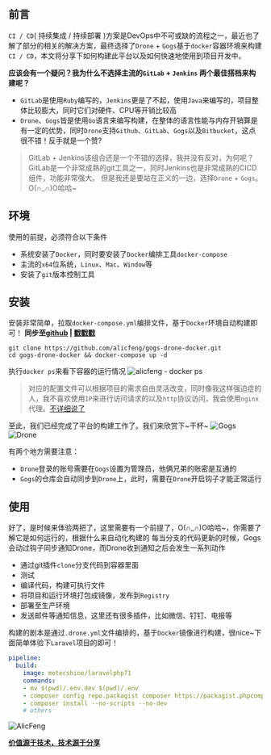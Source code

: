 ## 前言
`CI / CD`( 持续集成 / 持续部署  )方案是DevOps中不可或缺的流程之一，最近也了解了部分的相关的解决方案，最终选择了`Drone` + `Gogs`基于`docker`容器环境来构建`CI / CD`，本文将分享下如何构建此平台以及如何快速地使用到项目开发中。

**应该会有一个疑问？我为什么不选择主流的`GitLab` + `Jenkins` 两个最佳搭档来构建呢？**
- `GitLab`是使用`Ruby`编写的，`Jenkins`更是了不起，使用`Java`来编写的，项目整体比较膨大，同时它们对硬件、CPU等开销比较高
- `Drone`、`Gogs`皆是使用`Go`语言来编写构建，在整体的语言性能与内存开销算是有一定的优势，同时`Drone`支持`Github`、`GitLab`、`Gogs`以及`Bitbucket`，这点很不错！反手就是一个赞?
> GitLab + Jenkins该组合还是一个不错的选择，我并没有反对，为何呢？GitLab是一个非常成熟的git工具之一，同时Jenkins也是非常成熟的CICD组件，功能非常强大。
> 但是我还是要站在正义的一边，选择`Drone` + `Gogs`。O(∩_∩)O哈哈~

## 环境
使用的前提，必须符合以下条件
- 系统安装了`Docker`，同时要安装了`Docker`编排工具`docker-compose`
- 主流的`x64`位系统，`Linux`、`Mac`、`Window`等
- 安装了`git`版本控制工具

## 安装
安装非常简单，拉取`docker-compose.yml`编排文件，基于`Docker`环境自动构建即可！
**同步至[github](https://github.com/alicfeng/gogs-drone-docker) | [戳戳戳](https://github.com/alicfeng/gogs-drone-docker)**
```shell
git clone https://github.com/alicfeng/gogs-drone-docker.git
cd gogs-drone-docker && docker-compose up -d
```
执行`docker ps`来看下容器的运行情况
![alicfeng - docker ps](https://iocaffcdn.phphub.org/uploads/images/201812/23/29791/dpbpV6AFUM.png!large)
> 对应的配置文件可以根据项目的需求自由灵活改变，同时像我这样强迫症的人，我不喜欢使用`IP`来进行访问请求的以及`http`协议访问，我会使用`nginx`代理。[不详细说了](https://www.jianshu.com/p/5d36ccb5af88)

至此，我们已经完成了平台的构建工作了。我们来欣赏下~干杯~
![Gogs](https://iocaffcdn.phphub.org/uploads/images/201812/23/29791/5shaxU7QMn.png!large)
![Drone](https://iocaffcdn.phphub.org/uploads/images/201812/23/29791/XufyITQfkI.png!large)

有两个地方需要注意：
- `Drone`登录的账号需要在`Gogs`设置为管理员，他俩兄弟的账密是互通的
- `Gogs`的仓库会自动同步到`Drone`上，此时，需要在`Drone`开启钩子才能正常运行

## 使用
好了，是时候来体验两把了，这里需要有一个前提了，O(∩_∩)O哈哈~，你需要了解它是如何运行的，根据什么来自动化构建的
每当分支的代码更新的时候，Gogs会动过钩子同步通知Drone，而Drone收到通知之后会发生一系列动作
 - 通过git插件`clone`分支代码到容器里面
 - 测试
 - 编译代码，构建可执行文件
 - 将项目和运行环境打包成镜像，发布到`Registry`
 - 部署至生产环境
 - 发送邮件等通知信息，这里还有很多插件，比如微信、钉钉、电报等

构建的剧本是通过`.drone.yml`文件编排的，基于`Docker`镜像进行构建，很nice~下面简单体验下`Laravel`项目的即可！
```yml
pipeline:
  build:
    image: motecshine/laravelphp71
    commands:
    - mv $(pwd)/.env.dev $(pwd)/.env
    - composer config repo.packagist composer https://packagist.phpcomposer.com
    - composer install --no-scripts --no-dev
    # others
```
![AlicFeng](https://iocaffcdn.phphub.org/uploads/images/201812/23/29791/U6UpZ7xr3C.png!large)


**[价值源于技术，技术源于分享](https://github.com/alicfeng)**
